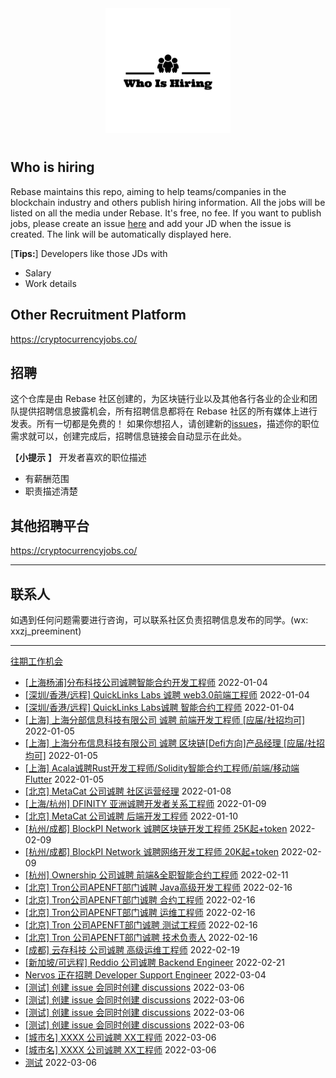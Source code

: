 <div align="center">
  <img src="./logo.png" style="margin: 0 auto 10px;" width="200"/>
</div>


## Who is hiring
Rebase maintains this repo, aiming to help teams/companies in the blockchain industry and others publish hiring information. All the jobs will be listed on all the media under Rebase. It's free, no fee.
If you want to publish jobs, please create an issue [here](https://github.com/rebase-network/who-is-hiring/issues/) and add your JD when the issue is created. The link will be automatically displayed here.

[**Tips:**]
Developers like those JDs with
- Salary
- Work details

## Other  Recruitment  Platform

https://cryptocurrencyjobs.co/

## 招聘
这个仓库是由 Rebase 社区创建的，为区块链行业以及其他各行各业的企业和团队提供招聘信息披露机会，所有招聘信息都将在 Rebase 社区的所有媒体上进行发表。所有一切都是免费的！
如果你想招人，请创建新的[issues](https://github.com/rebase-network/who-is-hiring/issues/)，描述你的职位需求就可以，创建完成后，招聘信息链接会自动显示在此处。

【**小提示**  】
开发者喜欢的职位描述
- 有薪酬范围
- 职责描述清楚

## 其他招聘平台
https://cryptocurrencyjobs.co/

---

## 联系人
如遇到任何问题需要进行咨询，可以联系社区负责招聘信息发布的同学。(wx: xxzj_preeminent)

---

[往期工作机会](./jobs.md)

- [[上海杨浦]分布科技公司诚聘智能合约开发工程师](https://github.com/rebase-network/who-is-hiring/issues/63) 2022-01-04
- [[深圳/香港/远程] QuickLinks Labs 诚聘 web3.0前端工程师](https://github.com/rebase-network/who-is-hiring/issues/64) 2022-01-04
- [[深圳/香港/远程] QuickLinks Labs诚聘 智能合约工程师](https://github.com/rebase-network/who-is-hiring/issues/65) 2022-01-04
- [ [上海] 上海分部信息科技有限公司 诚聘 前端开发工程师 [应届/社招均可]](https://github.com/rebase-network/who-is-hiring/issues/66) 2022-01-05
- [[上海] 上海分布信息科技有限公司 诚聘 区块链[Defi方向]产品经理 [应届/社招均可]](https://github.com/rebase-network/who-is-hiring/issues/67) 2022-01-05
- [[上海] Acala诚聘Rust开发工程师/Solidity智能合约工程师/前端/移动端Flutter](https://github.com/rebase-network/who-is-hiring/issues/68) 2022-01-05
- [[北京] MetaCat 公司诚聘 社区运营经理](https://github.com/rebase-network/who-is-hiring/issues/69) 2022-01-08
- [[上海/杭州] DFINITY 亚洲诚聘开发者关系工程师](https://github.com/rebase-network/who-is-hiring/issues/70) 2022-01-09
- [[北京] MetaCat 公司诚聘 后端开发工程师](https://github.com/rebase-network/who-is-hiring/issues/71) 2022-01-10
- [[杭州/成都] BlockPI Network 诚聘区块链开发工程师 25K起+token](https://github.com/rebase-network/who-is-hiring/issues/72) 2022-02-09
- [[杭州/成都] BlockPI Network 诚聘网络开发工程师 20K起+token](https://github.com/rebase-network/who-is-hiring/issues/73) 2022-02-09
- [[杭州] Ownership 公司诚聘 前端&全职智能合约工程师](https://github.com/rebase-network/who-is-hiring/issues/74) 2022-02-11
- [[北京] Tron公司APENFT部门诚聘 Java高级开发工程师](https://github.com/rebase-network/who-is-hiring/issues/75) 2022-02-16
- [[北京] Tron公司APENFT部门诚聘 合约工程师](https://github.com/rebase-network/who-is-hiring/issues/76) 2022-02-16
- [[北京] Tron公司APENFT部门诚聘 运维工程师](https://github.com/rebase-network/who-is-hiring/issues/77) 2022-02-16
- [[北京] Tron 公司APENFT部门诚聘 测试工程师](https://github.com/rebase-network/who-is-hiring/issues/78) 2022-02-16
- [[北京] Tron 公司APENFT部门诚聘 技术负责人](https://github.com/rebase-network/who-is-hiring/issues/79) 2022-02-16
- [[成都] 云存科技 公司诚聘 高级运维工程师](https://github.com/rebase-network/who-is-hiring/issues/80) 2022-02-19
- [[新加坡/可远程] Reddio 公司诚聘 Backend Engineer](https://github.com/rebase-network/who-is-hiring/issues/81) 2022-02-21
- [Nervos 正在招聘 Developer Support Engineer](https://github.com/rebase-network/who-is-hiring/issues/83) 2022-03-04
- [[测试]  创建 issue 会同时创建 discussions](https://github.com/rebase-network/who-is-hiring/issues/85) 2022-03-06
- [[测试] 创建 issue 会同时创建 discussions](https://github.com/rebase-network/who-is-hiring/issues/86) 2022-03-06
- [[测试] 创建 issue 会同时创建 discussions](https://github.com/rebase-network/who-is-hiring/issues/87) 2022-03-06
- [[测试] 创建 issue 会同时创建 discussions](https://github.com/rebase-network/who-is-hiring/issues/88) 2022-03-06
- [[城市名] XXXX 公司诚聘 XX工程师](https://github.com/rebase-network/who-is-hiring/issues/90) 2022-03-06
- [[城市名] XXXX 公司诚聘 XX工程师](https://github.com/rebase-network/who-is-hiring/issues/91) 2022-03-06
- [测试](https://github.com/rebase-network/who-is-hiring/issues/92) 2022-03-06
